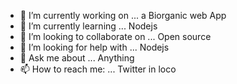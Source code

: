 - 🔭 I’m currently working on ... a Biorganic web App
- 🌱 I’m currently learning ... Nodejs
- 👯 I’m looking to collaborate on ... Open source 
- 🤔 I’m looking for help with ... Nodejs
- 💬 Ask me about ... Anything
- 📫 How to reach me: ... Twitter in loco

